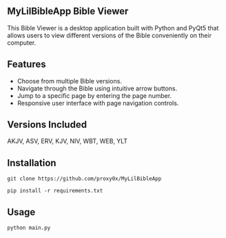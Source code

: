 ## MyLilBibleApp Bible Viewer
This Bible Viewer is a desktop application built with Python and PyQt5 that allows users to view different versions of the Bible conveniently on their computer.

## Features
- Choose from multiple Bible versions.
- Navigate through the Bible using intuitive arrow buttons.
- Jump to a specific page by entering the page number.
- Responsive user interface with page navigation controls.

## Versions Included
AKJV, ASV, ERV, KJV, NIV, WBT, WEB, YLT

## Installation
```git clone https://github.com/proxy0x/MyLilBibleApp```

```pip install -r requirements.txt```

## Usage
```python main.py```



